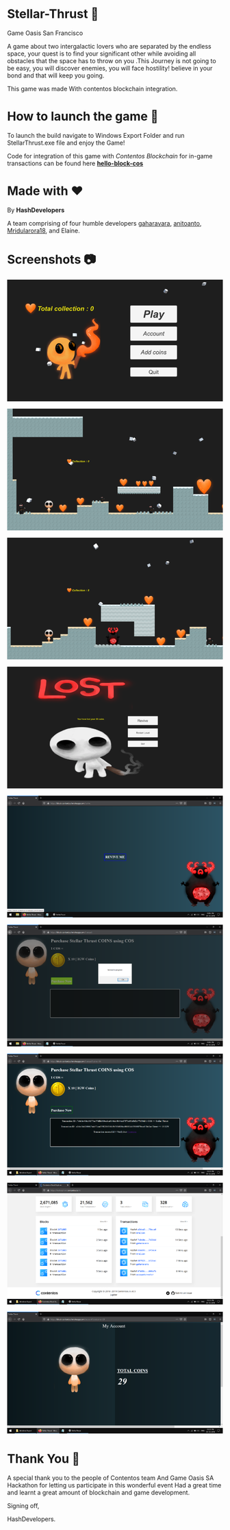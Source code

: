 # Stellar-Thrust :milky_way:
Game Oasis San Francisco

A game about two intergalactic lovers who are separated by the endless space, your quest is to find your significant other while avoiding all obstacles that the space has to throw on you .This Journey is not going to be easy, you will discover enemies, you will face hostility! believe in your bond and that will keep you going.

This game was made With contentos blockchain integration.

# How to launch the game :rocket:

To launch the build navigate to Windows Export Folder and run StellarThrust.exe file and enjoy the Game!

Code for integration of this game with *Contentos Blockchain* for in-game transactions can be found here **[hello-block-cos](https://github.com/gaharavara/hello-block-cos)**


# Made with :heart:

By **HashDevelopers**

A team comprising of four humble developers 
[gaharavara](https://github.com/gaharavara), [anitoanto](https://github.com/anitoanto), [Mridularora18](https://github.com/Mridularora18),
and Elaine.


 # Screenshots :camera:
 
![Screenshot_15](https://github.com/anitoanto/stellar-thrust/blob/master/Final%20Shots/Screenshot_15.png)

![Screenshot_16](https://github.com/anitoanto/stellar-thrust/blob/master/Final%20Shots/Screenshot_16.png)

![Screenshot_17](https://github.com/anitoanto/stellar-thrust/blob/master/Final%20Shots/Screenshot_17.png)

![Screenshot_18](https://github.com/anitoanto/stellar-thrust/blob/master/Final%20Shots/Screenshot_18.png)

![Screenshot_32](https://github.com/anitoanto/stellar-thrust/blob/master/Final%20Shots/Screenshot_32.png)

 ![Screenshot_34](https://github.com/anitoanto/stellar-thrust/blob/master/Final%20Shots/Screenshot_34.png)
 
 ![Screenshot_42](https://github.com/anitoanto/stellar-thrust/blob/master/Final%20Shots/Screenshot_42.png)
  
 ![Screenshot_43](https://github.com/anitoanto/stellar-thrust/blob/master/Final%20Shots/Screenshot_43.png)
 
 ![Screenshot_45](https://github.com/anitoanto/stellar-thrust/blob/master/Final%20Shots/Screenshot_45.png)
 
 # Thank You :pray:
 
 A special thank you to the people of Contentos team And Game Oasis SA Hackathon for letting us participate in this wonderful event
 Had a great time and learnt a great amount of blockchain and game development.
 
 Signing off,
 
 HashDevelopers.
